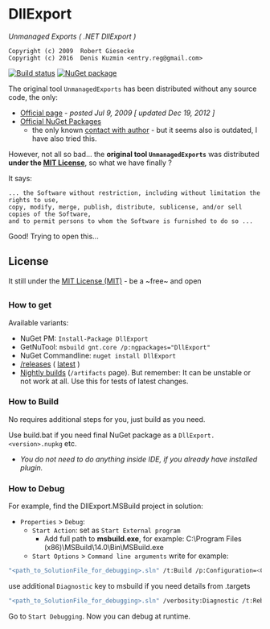 # DllExport

*Unmanaged Exports ( .NET DllExport )*

```
Copyright (c) 2009  Robert Giesecke
Copyright (c) 2016  Denis Kuzmin <entry.reg@gmail.com>
```

[![Build status](https://ci.appveyor.com/api/projects/status/yh1pnuhaqk8h334h/branch/master?svg=true)](https://ci.appveyor.com/project/3Fs/dllexport/branch/master)
[![NuGet package](https://img.shields.io/nuget/v/DllExport.svg)](https://www.nuget.org/packages/DllExport/) 


The original tool `UnmanagedExports` has been distributed without any source code, the only:

* [Official page](https://sites.google.com/site/robertgiesecke/Home/uploads/unmanagedexports) - *posted Jul 9, 2009 [ updated Dec 19, 2012 ]*
* [Official NuGet Packages](https://www.nuget.org/packages/UnmanagedExports) 
    * the only known [contact with author](https://www.nuget.org/packages/UnmanagedExports/ContactOwners) - but it seems also is outdated, I have also tried this.

However, not all so bad... the **original tool `UnmanagedExports`** was distributed **under the [MIT License](https://opensource.org/licenses/mit-license.php)**, so what we have finally ?

It says:
```
... the Software without restriction, including without limitation the rights to use, 
copy, modify, merge, publish, distribute, sublicense, and/or sell copies of the Software, 
and to permit persons to whom the Software is furnished to do so ...
```

Good! Trying to open this... 


## License

It still under the [MIT License (MIT)](https://github.com/3F/DllExport/blob/master/LICENSE) - be a ~free~ and open

##

### How to get

Available variants:

* NuGet PM: `Install-Package DllExport`
* GetNuTool: `msbuild gnt.core /p:ngpackages="DllExport"`
* NuGet Commandline: `nuget install DllExport`
* [/releases](https://github.com/3F/DllExport/releases) ( [latest](https://github.com/3F/DllExport/releases/latest) )
* [Nightly builds](https://ci.appveyor.com/project/3Fs/dllexport/history) (`/artifacts` page). But remember: It can be unstable or not work at all. Use this for tests of latest changes.

### How to Build

No requires additional steps for you, just build as you need.

Use build.bat if you need final NuGet package as a `DllExport.<version>.nupkg` etc.
* *You do not need to do anything inside IDE, if you already have installed plugin.*


### How to Debug

For example, find the DllExport.MSBuild project in solution:

* `Properties` > `Debug`:
    * `Start Action`: set as `Start External program`
        * Add full path to **msbuild.exe**, for example: C:\Program Files (x86)\MSBuild\14.0\Bin\MSBuild.exe
    * `Start Options` > `Command line arguments` write for example:

```bash
"<path_to_SolutionFile_for_debugging>.sln" /t:Build /p:Configuration=<Configuration>
```

use additional `Diagnostic` key to msbuild if you need details from .targets
```bash
"<path_to_SolutionFile_for_debugging>.sln" /verbosity:Diagnostic /t:Rebuild /p:Configuration=<Configuration>
```

Go to `Start Debugging`. Now you can debug at runtime.

